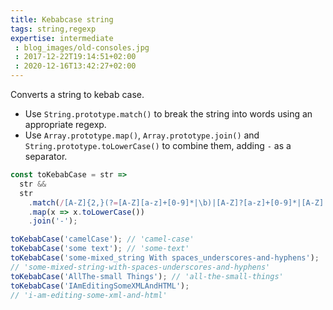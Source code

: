 ```yaml
---
title: Kebabcase string
tags: string,regexp
expertise: intermediate
 : blog_images/old-consoles.jpg
 : 2017-12-22T19:14:51+02:00
 : 2020-12-16T13:42:27+02:00
---
```


Converts a string to kebab case.

- Use `String.prototype.match()` to break the string into words using an appropriate regexp.
- Use `Array.prototype.map()`, `Array.prototype.join()` and `String.prototype.toLowerCase()` to combine them, adding `-` as a separator.

```js
const toKebabCase = str =>
  str &&
  str
    .match(/[A-Z]{2,}(?=[A-Z][a-z]+[0-9]*|\b)|[A-Z]?[a-z]+[0-9]*|[A-Z]|[0-9]+/g)
    .map(x => x.toLowerCase())
    .join('-');
```

```js
toKebabCase('camelCase'); // 'camel-case'
toKebabCase('some text'); // 'some-text'
toKebabCase('some-mixed_string With spaces_underscores-and-hyphens');
// 'some-mixed-string-with-spaces-underscores-and-hyphens'
toKebabCase('AllThe-small Things'); // 'all-the-small-things'
toKebabCase('IAmEditingSomeXMLAndHTML');
// 'i-am-editing-some-xml-and-html'
```
